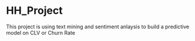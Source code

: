 # HH_Project
This project is using text mining and sentiment anlaysis to build a predictive model on CLV or Churn Rate
